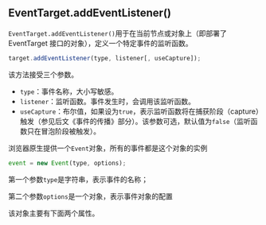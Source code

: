 ## EventTarget.addEventListener()

`EventTarget.addEventListener()`用于在当前节点或对象上（即部署了 EventTarget 接口的对象），定义一个特定事件的监听函数。

```js
target.addEventListener(type, listener[, useCapture]);
```

该方法接受三个参数。

- `type`：事件名称，大小写敏感。
- `listener`：监听函数。事件发生时，会调用该监听函数。
- `useCapture`：布尔值，如果设为`true`，表示监听函数将在捕获阶段（capture）触发（参见后文《事件的传播》部分）。该参数可选，默认值为`false`（监听函数只在冒泡阶段被触发）。













浏览器原生提供一个`Event`对象，所有的事件都是这个对象的实例

```js
event = new Event(type, options);
```

第一个参数`type`是字符串，表示事件的名称；

第二个参数`options`是一个对象，表示事件对象的配置

该对象主要有下面两个属性。
